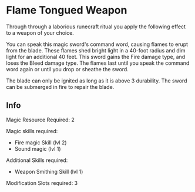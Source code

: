 # Flame Tongued Weapon

Through through a laborious runecraft ritual you apply the following effect to a weapon of your choice.

You can speak this magic sword's command word, causing flames to erupt from the blade. These flames shed bright light in a 40-foot radius and dim light for an additional 40 feet. This sword gains the Fire damage type, and loses the Bleed damage type. The flames last until you  speak the command word again or until you drop or sheathe the sword.

The blade can only be ignited as long as it is above 3 durability. The sword can be submerged in fire to repair the blade.

## Info

Magic Resource Required: 2

Magic skills required:

- Fire magic Skill (lvl 2)
- Sound magic (lvl 1)

Additional Skills required:

- Weapon Smithing Skill (lvl 1)

Modification Slots required: 3

